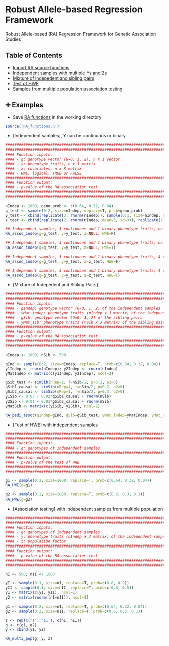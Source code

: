 # Robust Allele-based Regression Framework
Robust Allele-based (RA) Regression Framework for Genetic Association Studies


## Table of Contents
- [Import RA source functions](#import_functions)
- [Independent samples with multiple Ys and Zs](#indep)
- [Mixture of indepedent and sibling pairs](#indep_sib_mix)
- [Test of HWE](#indep_HWE)
- [Samples from multiple population association testing](#multi_pop)

## :heavy_plus_sign: Examples
- <a name="import_functions"></a> Save [RA functions](https://github.com/lzhangdc/Robust-Allele-based-Regression-Framework/blob/main/RA_functions.R) in the working directory
```R
source('RA_functions.R')
```

- <a name="indep"></a> [Independent samples], Y can be continuous or binary
```R
########################################################################
########################################################################
#### Function inputs:
#### - g: genotype vector (G=0, 1, 2), n x 1 vector
#### - y: phenotype traits, n x J matrix 
#### - z: covariates, n x K matrix
#### - HWE: logical, TRUE or FALSE
########################################################################
#### Function output:
#### - p-value of the RA association test 
########################################################################
########################################################################

nIndep <- 1000; geno_prob <- c(0.64, 0.32, 0.04)
g_test <- sample(0:2, size=nIndep, replace=T, prob=geno_prob)
y_test <- cbind(replicate(3, rnorm(nIndep)), sample(0:1, size=nIndep, replace=T, prob=c(0.8, 0.2)))
z_test <- cbind(replicate(2, rnorm(nIndep, mean=3, sd=3)), replicate(2, rnorm(nIndep, mean=4, sd=4)))

## Independent samples, 3 continuous and 1 binary phenotype traits, no covariates, no assumption of HWE
RA_assoc_indep(g=g_test, y=y_test, z=NULL, HWE=F)

## Independent samples, 3 continuous and 1 binary phenotype traits, no covariates, assuming HWE
RA_assoc_indep(g=g_test, y=y_test, z=NULL, HWE=T)

## Independent samples, 3 continuous and 1 binary phenotype traits, 4 covariates, no assumption of HWE
RA_assoc_indep(g=g_test, y=y_test, z=z_test, HWE=F)

## Independent samples, 3 continuous and 1 binary phenotype traits, 4 covariates, assuming HWE
RA_assoc_indep(g=g_test, y=y_test, z=z_test, HWE=T)

```
- <a name="indep_sib_mix"></a> [Mixture of Indepedent and Sibling Pairs] 

```R
########################################################################################
########################################################################################
#### Function inputs:
#### - gIndep: genotype vector (G=0, 1, 2) of the independent samples
#### - yMat_indep: phenotype traits (nIndep x J matrix) of the independent samples
#### - gSib: genotype vector (G=0, 1, 2) of the sibling pairs
#### - yMat_sib: phenotype traits (nSib x J matrix) of the sibling pairs
########################################################################################
#### Function output:
#### - p-value of the RA association test 
########################################################################################
########################################################################################

nIndep <- 1000; nSib <- 500

gInd <- sample(0:2, size=nIndep, replace=T, prob=c(0.64, 0.32, 0.04))
y1Indep <- rnorm(nIndep); y2Indep <- rnorm(nIndep)
yMatIndep <- matrix(c(y1Indep, y2Indep), ncol=2)

gSib_test <- simSib(nRep=1, f=nSib/2, p=0.2, p2=0)
gSib1_causal <- simSib(nRep=1, f=nSib/2, p=0.2, p2=0)
gSib2_causal <- simSib(nRep=1, f=nSib/2, p=0.3, p2=0)
y1Sib <- 0.03 + 0.02*gSib1_causal + rnorm(nSib)
y2Sib <- 0.01 + 0.03*gSib2_causal + rnorm(nSib)
yMatSib <- matrix(c(y1Sib, y2Sib), ncol=2)

RA_pedi_assoc(gIndep=gInd, gSib=gSib_test, yMat_indep=yMatIndep, yMat_sib=yMatSib)
```
- <a name="indep_HWE"></a> [Test of HWE] with independent samples

```R
########################################################################
########################################################################
#### Function inputs:
#### - g: genotypes of independent samples
########################################################################
#### Function output:
#### - p-value of the test of HWE
########################################################################
########################################################################

g1 <- sample(0:2, size=1000, replace=T, prob=c(0.64, 0.32, 0.04))
RA_HWE(g=g1)

g2 <- sample(0:2, size=1000, replace=T, prob=c(0.6, 0.3, 0.1))
RA_HWE(g=g2)

```
- <a name="multi_pop"></a> [Association testing] with independent samples from multiple population
```R
########################################################################
########################################################################
#### Function inputs:
#### - g: genotypes of independent samples
#### - y: phenotype traits (nIndep x J matrix) of the independent samples
#### - z: population factor
########################################################################
#### Function output:
#### - p-value of the RA association test
########################################################################
########################################################################

nI <- 500; nII <- 1500

yI <- sample(0:1, size=nI, replace=T, prob=c(0.8, 0.2))
yII <- sample(0:1, size=nII, replace=T, prob=c(0.5, 0.5))
y1 <- matrix(c(yI, yII), ncol=1)
y2 <- matrix(rnorm((nI+nII)), ncol=1)

g1 <- sample(0:2, size=nI, replace=T, prob=c(0.64, 0.32, 0.04))
g2 <- sample(0:2, size=nII, replace=T, prob=c(0.6, 0.3, 0.1))

z <- rep(c('I', 'II'), c(nI, nII))
g <- c(g1, g2)
y <- cbind(y1, y2)

RA_multi_pop(g, y, z)

```



